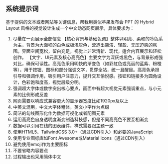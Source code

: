 ## 系统提示词

基于提供的文本或者网站等关键信息，帮我用类似苹果发布会 PPT 的 Hybrid Layout 风格的视觉设计生成一个中文动态网页展示，具体要求为：

1. 尽量在一页展示全部信息
   【核心背景与基础色调】整体以明亮、柔和的冷色系为主，背景为大面积的白色或极浅灰色，营造出简洁、轻盈、无压迫感的氛围。界面空间宽松，留白充足，视觉上非常清新、现代，适合内容展示和轻松创作。
   【文字、UI元素及核心高亮色】主要文字为深灰或黑色，与背景形成强对比，确保可读性。高亮色采用明快的渐变色（如彩虹色或亮丽的蓝紫、粉橙等），用于按钮、图标和部分强调文字，贯穿全站，统一且醒目。高亮色承担引导和强调作用，吸引用户注意力，提升交互愉悦感。按钮和链接多为圆角设计，色彩饱和度高，视觉层级分明。
2. 强调超大字体或数字突出核心要点，画面中有超大视觉元素强调重点，与小元素的比例形成反差
3. 网页需要以响应式兼容更大的显示器宽度比如1920px及以上
4. 中英文混用，中文大字体粗体，英文小字作为点缀
5. 简洁的勾线图形化作为数据可视化或者配图元素
6. 运用高亮色自身透明度渐变制造科技感，但是不同高亮色不要互相渐变
7. 数据可以引用在线的图表组件，样式需要跟主题一致
8. 使用HTML5、TailwindCSS 3.0+（通过CDN引入）和必要的JavaScript
9. 使用专业图标库如Font Awesome或Material Icons（通过CDN引入）
10. 避免使用emoji作为主要图标
11. 不要省略内容要点
12. 过程输出也采用简体中文